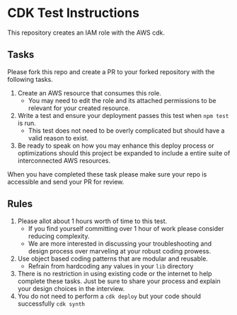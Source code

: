 # CDK Test Instructions

This repository creates an IAM role with the AWS cdk. 

## Tasks
Please fork this repo and create a PR to your forked repository with the following tasks.

1. Create an AWS resource that consumes this role. 
    - You may need to edit the role and its attached permissions to be relevant for your created resource.
1. Write a test and ensure your deployment passes this test when `npm test` is run.
    - This test does not need to be overly complicated but should have a valid reason to exist.
1. Be ready to speak on how you may enhance this deploy process or optimizations should this project be expanded to include a entire suite of interconnected AWS resources.

When you have completed these task please make sure your repo is accessible and send your PR for review.

## Rules
1. Please allot about 1 hours worth of time to this test. 
    - If you find yourself committing over 1 hour of work please consider reducing complexity. 
    - We are more interested in discussing your troubleshooting and design process over marveling at your robust coding prowess.
1. Use object based coding patterns that are modular and reusable.
    - Refrain from hardcoding any values in your `lib` directory
1. There is no restriction in using existing code or the internet to help complete these tasks. Just be sure to share your process and explain your design choices in the interview.
1. You do not need to perform a `cdk deploy` but your code should successfully `cdk synth`

